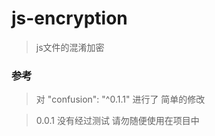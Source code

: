 # js-encryption

> js文件的混淆加密 

### 参考

> 对 "confusion": "^0.1.1" 进行了 简单的修改 

> 0.0.1 没有经过测试 请勿随便使用在项目中